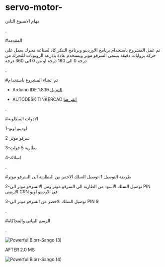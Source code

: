 # servo-motor-

مهام الاسبوع الثاني



.


#المقدمة

تم عمل المشروع باستخدام برنامج الاوردينو وبرنامج التنكر كاد لصناعة محرك يعمل على حركة بزوايات دقيقة يسمى السرفو موتر ويستخدم عادة باذرعة الروبوتات للتحرك من درجة 0 الى 180 درجة او من 0 الى 360 درجة


.












#تم انشاء المشروع باستخدام


* Arduino IDE 1.8.19 [للتنزيل](https://www.arduino.cc/en/software)



* AUTODESK TINKERCAD [انقر هنا](https://www.tinkercad.com/)



.





#الادوات المطلوبة

1-اودينو اونو

2-سرفو موتر

3-بطارية 5 فولت

4-اسلاك









.




#طريقة التوصيل
1-توصيل السلك الاحمر من البطارية الى السرفو موتر 

2-توصيل السلك الاسود من الطارية الى السرفو موتر ومن الالسرفو موتر الى PIN الارضي GRN في الاردينو اونو

3-توصيل السلك الاخضر من السرفو موتر الى PIN 9





.






#الرسم البياني والمحاكاة





.



![Powerful Blorr-Sango (3)](https://user-images.githubusercontent.com/109243989/179120601-ea58e642-6070-4107-af1e-417b5e145e55.png)




AFTER 2.0 MS




![Powerful Blorr-Sango (4)](https://user-images.githubusercontent.com/109243989/179120731-16ad697c-a20f-4f6a-8fe0-e2bd42842e7e.png)





